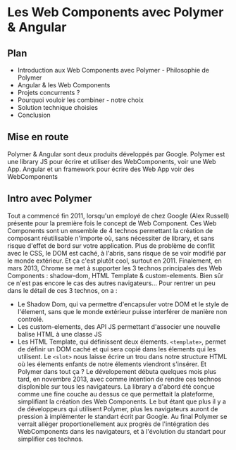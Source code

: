 # Les Web Components avec Polymer & Angular

## Plan
- Introduction aux Web Components avec Polymer - Philosophie de Polymer
- Angular & les Web Components
- Projets concurrents ?
- Pourquoi vouloir les combiner - notre choix
- Solution technique choisies
- Conclusion

## Mise en route

Polymer & Angular sont deux produits développés par Google.
Polymer est une library JS pour écrire et utiliser des WebComponents, voir une Web App.
Angular et un framework pour écrire des Web App voir des WebComponents

## Intro avec Polymer

Tout a commencé fin 2011, lorsqu'un employé de chez Google (Alex Russell) présente pour la première fois le concept de Web Component.
Ces Web Components sont un ensemble de 4 technos permettant la création de composant réutilisable n'importe où, sans nécessiter de library, et sans risque d'effet de bord sur votre application.
Plus de problème de conflit avec le CSS, le DOM est caché, à l'abris, sans risque de se voir modifié par le monde extérieur. Et ça c'est plutôt cool, surtout en 2011.
Finalement, en mars 2013, Chrome se met à supporter les 3 technos principales des Web Components : shadow-dom, HTML Template & custom-elements. Bien sûr ce n'est pas encore le cas des autres navigateurs...
Pour rentrer un peu dans le détail de ces 3 technos, on a :
- Le Shadow Dom, qui va permettre d'encapsuler votre DOM et le style de l'élement, sans que le monde extérieur puisse interférer de manière non controlé.
- Les custom-elements, des API JS permettant d'associer une nouvelle balise HTML à une classe JS
- Les HTML Template, qui définissent deux élements. `<template>`, permet de définir un DOM caché et qui sera copié dans les élements qui les utilisent. Le `<slot>` nous laisse écrire un trou dans notre structure HTML où les élements enfants de notre élements viendront s'insérer.
Et Polymer dans tout ça ? Le dévelopement débuta quelques mois plus tard, en novembre 2013, avec comme intention de rendre ces technos displonible sur tous les navigateurs. La library a d'abord été conçue comme une fine couche au dessus ce que permettait la plateforme, simplifiant la création des Web Components. Le but étant que plus il y a de développeurs qui utilisent Polymer, plus les navigateurs auront de pression à implémenter le standart écrit par Google. Au final Polymer se verrait alléger proportionellement aux progrès de l'intégration des WebComponents dans les navigateurs, et à l'évolution du standart pour simplifier ces technos.